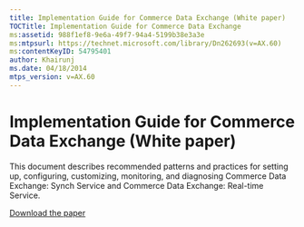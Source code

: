 ```yaml
---
title: Implementation Guide for Commerce Data Exchange (White paper)
TOCTitle: Implementation Guide for Commerce Data Exchange
ms:assetid: 988f1ef8-9e6a-49f7-94a4-5199b38e3a3e
ms:mtpsurl: https://technet.microsoft.com/library/Dn262693(v=AX.60)
ms:contentKeyID: 54795401
author: Khairunj
ms.date: 04/18/2014
mtps_version: v=AX.60
---
```


# Implementation Guide for Commerce Data Exchange (White paper) 


This document describes recommended patterns and practices for setting up, configuring, customizing, monitoring, and diagnosing Commerce Data Exchange: Synch Service and Commerce Data Exchange: Real-time Service.

[Download the paper](http://go.microsoft.com/fwlink/?linkid=306680)

  


